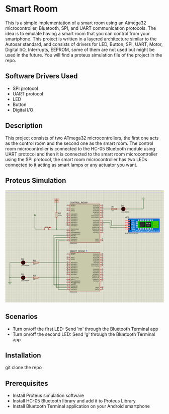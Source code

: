 # Smart Room 

This is a simple implementation of a smart room using an Atmega32 microcontroller, Bluetooth, SPI, and UART  communication protocols. The idea is to emulate having a smart room that you can control from your smartphone. This project is written in a layered architecture similar to the Autosar standard, and consists of drivers for LED, Button, SPI, UART, Motor, Digital I/O, Interrupts, EEPROM, some of them are not used but might be used in the future. You will find a proteus simulation file of the project in the repo.

## Software Drivers Used
- SPI protocol
- UART protocol
- LED
- Button
- Digital I/O


## Description
This project consists of two ATmega32 microcontrollers, the first one acts as the control room and the second one as the smart room. The control room microcontroller is connected to the HC-05 Bluetooth module using UART protocol and then it is connected to the smart room microcontroller using the SPI protocol, the smart room microcontroller has two LEDs connected to it acting as smart lamps or any actuator you want.

## Proteus Simulation
![](https://github.com/MohamedAboushnief/Smart_Room/blob/main/Image.PNG)

## Scenarios
- Turn on/off the first LED:  Send 'm' through the Bluetooth Terminal app 
- Turn on/off the second LED: Send 'g' through the Bluetooth Terminal app 


## Installation

git clone the repo

## Prerequisites
- Install Proteus simulation software
- Install HC-05 Bluetooth library and add it to Proteus Library
- Install Bluetooth Terminal application on your Android smartphone




